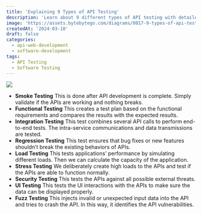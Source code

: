```yaml
---
title: 'Explaining 9 Types of API Testing'
description: 'Learn about 9 different types of API testing with detailed explanations.'
image: 'https://assets.bytebytego.com/diagrams/0017-9-types-of-api-testing.png'
createdAt: '2024-03-10'
draft: false
categories:
  - api-web-development
  - software-development
tags:
  - API Testing
  - Software Testing
---
```


![](https://assets.bytebytego.com/diagrams/0017-9-types-of-api-testing.png)

*   **Smoke Testing**
    This is done after API development is complete. Simply validate if the APIs are working and nothing breaks.
*   **Functional Testing**
    This creates a test plan based on the functional requirements and compares the results with the expected results.
*   **Integration Testing**
    This test combines several API calls to perform end-to-end tests. The intra-service communications and data transmissions are tested.
*   **Regression Testing**
    This test ensures that bug fixes or new features shouldn’t break the existing behaviors of APIs.
*   **Load Testing**
    This tests applications’ performance by simulating different loads. Then we can calculate the capacity of the application.
*   **Stress Testing**
    We deliberately create high loads to the APIs and test if the APIs are able to function normally.
*   **Security Testing**
    This tests the APIs against all possible external threats.
*   **UI Testing**
    This tests the UI interactions with the APIs to make sure the data can be displayed properly.
*   **Fuzz Testing**
    This injects invalid or unexpected input data into the API and tries to crash the API. In this way, it identifies the API vulnerabilities.
